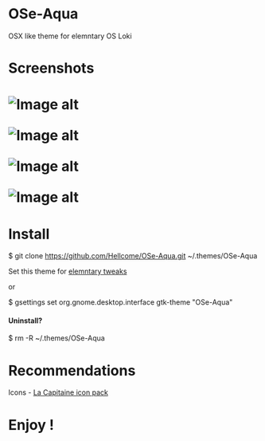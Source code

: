 <h1>OSe-Aqua</h1>

OSX like theme for elemntary OS Loki

<h1>Screenshots<h1> 

![Image alt](https://netpics.org/images/2018/03/04/WrwtN.png)

![Image alt](https://netpics.org/images/2018/03/04/WrKnO.png)

![Image alt](https://netpics.org/images/2018/03/04/WrbbY.png)

![Image alt](https://netpics.org/images/2018/03/04/Wr2pw.png)

<h1>Install</h1>

$  git clone https://github.com/Hellcome/OSe-Aqua.git ~/.themes/OSe-Aqua

Set this theme for <a href="https://github.com/elementary-tweaks/elementary-tweaks">elemntary tweaks</a>

or 

$ gsettings set org.gnome.desktop.interface gtk-theme "OSe-Aqua"

<h4>Uninstall?</h4>

$ rm -R ~/.themes/OSe-Aqua

<h1>Recommendations</h1>

Icons - <a href="https://github.com/keeferrourke/la-capitaine-icon-theme">La Capitaine icon pack</a>



<p align="center"> <h1>Enjoy !</h1></p>
